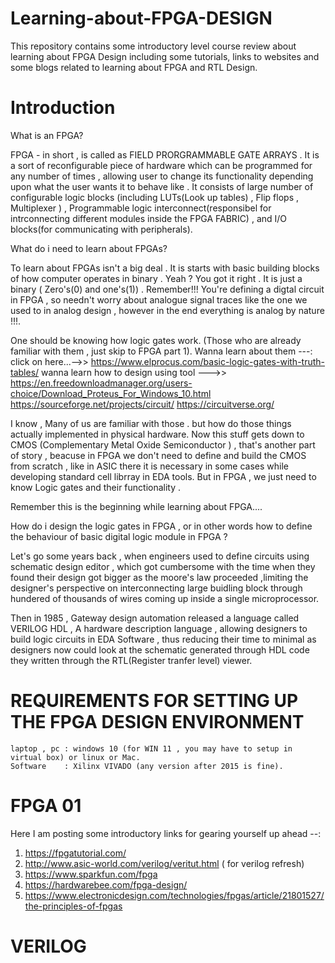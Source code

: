 # Learning-about-FPGA-DESIGN
This repository contains some introductory level course review about learning about FPGA Design including some tutorials, links to websites and some blogs related to learning about FPGA and RTL Design. 

# Introduction
 What is an FPGA?
 
 FPGA - in short , is called as FIELD PRORGRAMMABLE GATE ARRAYS . It is a sort of reconfigurable piece of hardware which can be programmed for any number of times , allowing user to change its functionality depending upon what the user wants it to behave like . It consists of large number of configurable logic blocks (including LUTs(Look up tables)  , Flip flops , Multiplexer ) , Programmable logic interconnect(responsibel for intrconnecting different modules inside the FPGA FABRIC) , and I/O blocks(for communicating with peripherals). 
 
 What do i need to learn about FPGAs?
 
 To learn about FPGAs isn't a big deal . It is starts with basic building blocks of how computer operates in binary . Yeah ? You got it right . It is just a binary ( Zero's(0) and one's(1)) . Remember!!! You're defining a digtal circuit in FPGA , so needn't worry about analogue signal traces like the one we used to in analog design , however in the end everything is analog by nature !!!.
 
 One should be knowing how logic gates work.
 (Those who are already familiar with them , just skip to FPGA part 1).
 Wanna learn about them ---: click on here...-->> https://www.elprocus.com/basic-logic-gates-with-truth-tables/
 wanna learn how to design using tool --->>  https://en.freedownloadmanager.org/users-choice/Download_Proteus_For_Windows_10.html
                                             https://sourceforge.net/projects/circuit/
                                             https://circuitverse.org/
 
 I know , Many of us are familiar with those . but how do those things actually implemented in physical hardware. Now this stuff gets down to CMOS (Complementary Metal Oxide Semiconductor ) , that's another part of story , beacuse in FPGA we don't need to define and build the CMOS from scratch , like in ASIC there it is necessary in some cases while developing standard cell librray in EDA tools. But in FPGA , we just need to know Logic gates and their functionality . 
 
 Remember this is the beginning while learning about FPGA....
 
 How do i design the logic gates in FPGA , or in other words how to define the behaviour of basic digital logic module in FPGA ?
 
 Let's go some years back , when engineers used to define circuits using schematic design editor , which got cumbersome with the time when they found their design got bigger as the moore's law proceeded ,limiting the designer's perspective on interconnecting large buidling block through hundered of thousands of wires coming up inside a single microprocessor. 
 
 Then in 1985 , Gateway design automation released a language called VERILOG HDL , A hardware  description language , allowing designers to build logic circuits in EDA Software , thus reducing their time to minimal as designers now could look at the schematic generated through HDL code they written through the RTL(Register tranfer level) viewer.
 
 
 # REQUIREMENTS FOR SETTING UP THE FPGA DESIGN ENVIRONMENT
    laptop , pc : windows 10 (for WIN 11 , you may have to setup in virtual box) or linux or Mac.
    Software    : Xilinx VIVADO (any version after 2015 is fine).
    
    
 
 # FPGA 01 
   Here I am posting some introductory links for gearing yourself up ahead --:
   1. https://fpgatutorial.com/
   2. http://www.asic-world.com/verilog/veritut.html ( for verilog refresh)
   3. https://www.sparkfun.com/fpga
   4. https://hardwarebee.com/fpga-design/
   5. https://www.electronicdesign.com/technologies/fpgas/article/21801527/the-principles-of-fpgas
   
 # VERILOG
   
 
 
 

